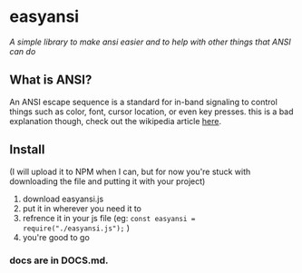 # easyansi
*A simple library to make ansi easier and to help with other things that ANSI can do*

## What is ANSI?
An ANSI escape sequence is a standard for in-band signaling to control things such as color, font, cursor location, or even key presses. this is a bad explanation though, check out the wikipedia article [here](https://en.wikipedia.org/wiki/ANSI_escape_code).


## Install
(I will upload it to NPM when I can, but for now you're stuck with downloading the file and putting it with your project)

1. download easyansi.js
2. put it in wherever you need it to
3. refrence it in your js file (eg: `const easyansi = require("./easyansi.js");` )
4. you're good to go

### docs are in DOCS.md. 
